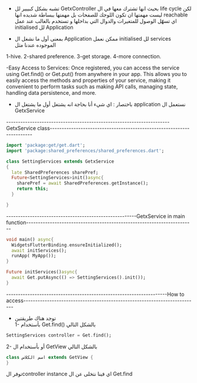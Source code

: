 - تشبه بشكل كبييير لل GetxController بحيث انها تشترك معها في ال life cycle لكن ليست مهمتها ان تكون اللوجك للصفحات بل مهمتها ببساطة شديده انها reachable اي تسهّل الوصول للمتغيرات والدوال التي بداخلها و تستخدم بالغالب عند عمل initialised لل Application 

- بمعنى أول ما نشغل ال Application ممكن نعمل initialised لل services الموجوده عندنا مثل

1-hive.
2-shared preference.
3-get storage.
4-more connection.

-Easy Access to Services: Once registered, you can access the service using Get.find() or Get.put() from anywhere in your app. This allows you to easily access the methods and properties of your service, making it convenient to perform tasks such as making API calls, managing state, handling data persistence, and more.

- باختصار : اي شيء أنا بحاجة انه يشتغل أول ما يشتغل ال application نستعمل ال GetxService 


---------------------------------------------------------------------GetxService class----------------------------------------------------------------------
```dart
import 'package:get/get.dart';
import 'package:shared_preferences/shared_preferences.dart';

class SettingServices extends GetxService
{
  late SharedPreferences sharePref;
  Future<SettingServices>init()async{
    sharePref = await SharedPreferences.getInstance();
    return this;
  }

}
```
-------------------------------------------------------GetxService in main function-----------------------------------------------------------------------
```dart
void main() async{
  WidgetsFlutterBinding.ensureInitialized();
  await initServices();
  runApp( MyApp());
}

Future initServices()async{
  await Get.putAsync(() => SettingServices().init());
}
```
--------------------------------------------------------------------How to access--------------------------------------------------------------------------
- توجد هناك طريقتين  
1- بأستخدام Get.find() بالشكل التالي
```dart
SettingServices controller = Get.find();
```
2- أو بأستخدام ال GetView بالشكل التالي
```dart
class اسم الكلاس extends GetView {
}
```
توفر الcontroller instance اي فينا نتخلى عن ال Get.find

